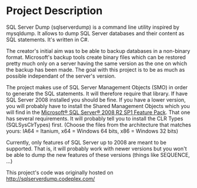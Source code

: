 # Project Description
SQL Server Dump (sqlserverdump) is a command line utility inspired by
mysqldump. It allows to dump SQL Server databases and their content as SQL
statements. It's written in C#.

The creator's initial aim was to be able to backup databases in a non-binary
format. Microsoft's backup tools create binary files which can be restored
pretty much only on a server having the same version as the one on which the
backup has been made. The goal with this project is to be as much as possible
independant of the server's version.

The project makes use of SQL Server Management Objects (SMO) in order to
generate the SQL statements. It will therefore require that library. If have
SQL Server 2008 installed you should be fine. If you have a lower version, you
will probably have to install the Shared Management Objects which you will
find in the [Microsoft® SQL Server® 2008 R2 SP1 Feature
Pack](http://www.microsoft.com/en-us/download/details.aspx?id=26728). That one
has several requirements. It will probably tell you to install the CLR Types
(SQLSysClrTypes) first. (Choose the files from the architecture that matches
yours: IA64 = Itanium, x64 = Windows 64 bits, x86 = Windows 32 bits)

Currently, only features of SQL Server up to 2008 are meant to be supported.
That is, it will probably work with newer versions but you won't be able to
dump the new features of these versions (things like SEQUENCE, ...)

This project's code was originally hosted on http://sqlserverdump.codeplex.com/
